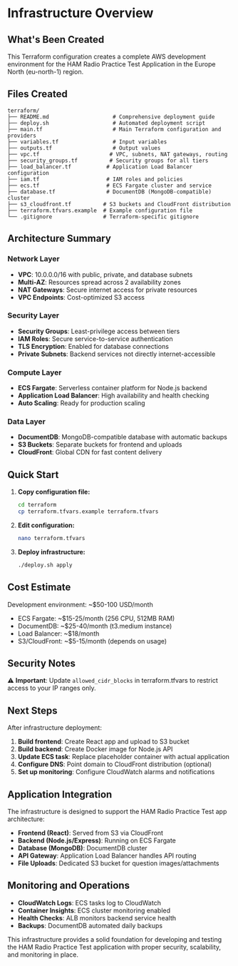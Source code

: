 # Infrastructure Overview

## What's Been Created

This Terraform configuration creates a complete AWS development environment for the HAM Radio Practice Test Application in the Europe North (eu-north-1) region.

## Files Created

```
terraform/
├── README.md                    # Comprehensive deployment guide
├── deploy.sh                    # Automated deployment script
├── main.tf                      # Main Terraform configuration and providers
├── variables.tf                 # Input variables
├── outputs.tf                   # Output values
├── vpc.tf                      # VPC, subnets, NAT gateways, routing
├── security_groups.tf          # Security groups for all tiers
├── load_balancer.tf           # Application Load Balancer configuration
├── iam.tf                     # IAM roles and policies
├── ecs.tf                     # ECS Fargate cluster and service
├── database.tf                # DocumentDB (MongoDB-compatible) cluster
├── s3_cloudfront.tf          # S3 buckets and CloudFront distribution
├── terraform.tfvars.example  # Example configuration file
└── .gitignore                # Terraform-specific gitignore
```

## Architecture Summary

### Network Layer
- **VPC**: 10.0.0.0/16 with public, private, and database subnets
- **Multi-AZ**: Resources spread across 2 availability zones
- **NAT Gateways**: Secure internet access for private resources
- **VPC Endpoints**: Cost-optimized S3 access

### Security Layer
- **Security Groups**: Least-privilege access between tiers
- **IAM Roles**: Secure service-to-service authentication
- **TLS Encryption**: Enabled for database connections
- **Private Subnets**: Backend services not directly internet-accessible

### Compute Layer
- **ECS Fargate**: Serverless container platform for Node.js backend
- **Application Load Balancer**: High availability and health checking
- **Auto Scaling**: Ready for production scaling

### Data Layer
- **DocumentDB**: MongoDB-compatible database with automatic backups
- **S3 Buckets**: Separate buckets for frontend and uploads
- **CloudFront**: Global CDN for fast content delivery

## Quick Start

1. **Copy configuration file:**
   ```bash
   cd terraform
   cp terraform.tfvars.example terraform.tfvars
   ```

2. **Edit configuration:**
   ```bash
   nano terraform.tfvars
   ```

3. **Deploy infrastructure:**
   ```bash
   ./deploy.sh apply
   ```

## Cost Estimate

Development environment: ~$50-100 USD/month
- ECS Fargate: ~$15-25/month (256 CPU, 512MB RAM)
- DocumentDB: ~$25-40/month (t3.medium instance)
- Load Balancer: ~$18/month
- S3/CloudFront: ~$5-15/month (depends on usage)

## Security Notes

⚠️ **Important**: Update `allowed_cidr_blocks` in terraform.tfvars to restrict access to your IP ranges only.

## Next Steps

After infrastructure deployment:

1. **Build frontend**: Create React app and upload to S3 bucket
2. **Build backend**: Create Docker image for Node.js API
3. **Update ECS task**: Replace placeholder container with actual application
4. **Configure DNS**: Point domain to CloudFront distribution (optional)
5. **Set up monitoring**: Configure CloudWatch alarms and notifications

## Application Integration

The infrastructure is designed to support the HAM Radio Practice Test app architecture:

- **Frontend (React)**: Served from S3 via CloudFront
- **Backend (Node.js/Express)**: Running on ECS Fargate
- **Database (MongoDB)**: DocumentDB cluster
- **API Gateway**: Application Load Balancer handles API routing
- **File Uploads**: Dedicated S3 bucket for question images/attachments

## Monitoring and Operations

- **CloudWatch Logs**: ECS tasks log to CloudWatch
- **Container Insights**: ECS cluster monitoring enabled
- **Health Checks**: ALB monitors backend service health
- **Backups**: DocumentDB automated daily backups

This infrastructure provides a solid foundation for developing and testing the HAM Radio Practice Test application with proper security, scalability, and monitoring in place.